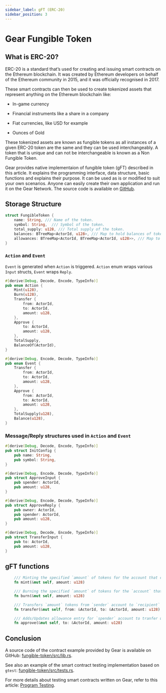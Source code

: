 ```yaml
---
sidebar_label: gFT (ERC-20)
sidebar_position: 3
---
```


# Gear Fungible Token

## What is ERC-20?

ERC-20 is a standard that’s used for creating and issuing smart contracts on the Ethereum blockchain. It was created by Ethereum developers on behalf of the Ethereum community in 2015, and it was officially recognised in 2017.

These smart contracts can then be used to create tokenized assets that represent anything on the Ethereum blockchain like:

- In-game currency

- Financial instruments like a share in a company

- Fiat currencies, like USD for example

- Ounces of Gold

These tokenized assets are known as fungible tokens as all instances of a given ERC-20 token are the same and they can be used interchangeably. A token that is unique and can not be interchangeable is known as a Non Fungible Token.

Gear provides native implementaion of fungible token (gFT) described in this article. It explains the programming interface, data structure, basic functions and explains their purpose. It can be used as is or modified to suit your own scenarios. Anyone can easily create their own application and run it on the Gear Network. The source code is available on [GitHub](https://github.com/gear-dapps/fungible-token). 

## Storage Structure

```rust
struct FungibleToken {
    name: String, /// Name of the token.
    symbol: String,  /// Symbol of the token.
    total_supply: u128, /// Total supply of the token.
    balances: BTreeMap<ActorId, u128>, /// Map to hold balances of token holders.
    allowances: BTreeMap<ActorId, BTreeMap<ActorId, u128>>, /// Map to hold allowance information of token holders.
}
```

### `Action` and `Event`

`Event` is generated when `Action` is triggered. `Action` enum wraps various `Input` structs, `Event` wraps `Reply`.

```rust
#[derive(Debug, Decode, Encode, TypeInfo)]
pub enum Action {
    Mint(u128),
    Burn(u128),
    Transfer {
        from: ActorId,
        to: ActorId,
        amount: u128,
    },
    Approve {
        to: ActorId,
        amount: u128,
    },
    TotalSupply,
    BalanceOf(ActorId),
}
```

```rust
#[derive(Debug, Encode, Decode, TypeInfo)]
pub enum Event {
    Transfer {
        from: ActorId,
        to: ActorId,
        amount: u128,
    },
    Approve {
        from: ActorId,
        to: ActorId,
        amount: u128,
    },
    TotalSupply(u128),
    Balance(u128),
}
```

### Message/Reply structures used in `Action` and `Event`

```rust
#[derive(Debug, Decode, Encode, TypeInfo)]
pub struct InitConfig {
    pub name: String,
    pub symbol: String,
}
```

```rust
#[derive(Debug, Encode, Decode, TypeInfo)]
pub struct ApproveInput {
    pub spender: ActorId,
    pub amount: u128,
}
```

```rust
#[derive(Debug, Encode, Decode, TypeInfo)]
pub struct ApproveReply {
    pub owner: ActorId,
    pub spender: ActorId,
    pub amount: u128,
}
```

```rust
#[derive(Debug, Decode, Encode, TypeInfo)]
pub struct TransferInput {
    pub to: ActorId,
    pub amount: u128,
}
```

## gFT functions

```rust
    /// Minting the specified `amount` of tokens for the account that called this function.
    fn mint(&mut self, amount: u128)

    /// Burning the specified `amount` of tokens for the `account` that called this function
    fn burn(&mut self, amount: u128)

    /// Transfers `amount` tokens from `sender` account to `recipient` account.
    fn transfer(&mut self, from: &ActorId, to: &ActorId, amount: u128)

    /// Adds/Updates allowance entry for `spender` account to tranfer upto `amount` from `owner` account.
    fn approve(&mut self, to: &ActorId, amount: u128)

```

## Conclusion

A source code of the contract example provided by Gear is available on GitHub: [fungible-token/src/lib.rs](https://github.com/gear-dapps/fungible-token/blob/master/src/lib.rs).

See also an example of the smart contract testing implementation based on `gtest`: [fungible-token/src/tests.rs](https://github.com/gear-dapps/fungible-token/blob/master/src/tests.rs).

For more details about testing smart contracts written on Gear, refer to this article: [Program Testing](/docs/developing-contracts/testing).
